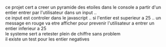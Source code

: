 ce projet cert a creer un pyramide des etoiles dans le console a partir d'un entier entrer par l'utilisateur dans un input ..<br/>
ce input est controler dans le javascript .. si l'entier est superieur a 25 .. un message en rouge va etre afficher
pour prevenir l'utilisateur a entrer un entier inferieur a 25 <br/>
le systeme sert a retester plein de chiffre sans problem <br/>
il existe un test pour les entier negatives
